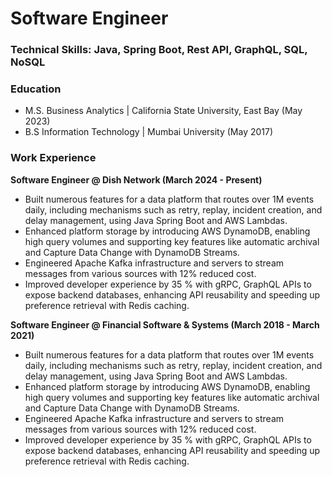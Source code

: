 # Software Engineer

### Technical Skills: Java, Spring Boot, Rest API, GraphQL, SQL, NoSQL

### Education
- M.S. Business Analytics | California State University, East Bay (May 2023)
- B.S Information Technology | Mumbai University (May 2017)

### Work Experience
**Software Engineer @ Dish Network (March 2024 - Present)**
- Built numerous features for a data platform that routes over 1M events daily, including mechanisms such as retry, replay, incident creation, and delay management, using Java Spring Boot and AWS Lambdas.
- Enhanced platform storage by introducing AWS DynamoDB, enabling high query volumes and supporting key features like automatic archival and Capture Data Change with DynamoDB Streams.
- Engineered Apache Kafka infrastructure and servers to stream messages from various sources with 12% reduced cost.
- Improved developer experience by 35 % with gRPC, GraphQL APIs to expose backend databases, enhancing API reusability and speeding up preference retrieval with Redis caching.

**Software Engineer @ Financial Software & Systems (March 2018 - March 2021)**
- Built numerous features for a data platform that routes over 1M events daily, including mechanisms such as retry, replay, incident creation, and delay management, using Java Spring Boot and AWS Lambdas.
- Enhanced platform storage by introducing AWS DynamoDB, enabling high query volumes and supporting key features like automatic archival and Capture Data Change with DynamoDB Streams.
- Engineered Apache Kafka infrastructure and servers to stream messages from various sources with 12% reduced cost.
- Improved developer experience by 35 % with gRPC, GraphQL APIs to expose backend databases, enhancing API reusability and speeding up preference retrieval with Redis caching.
